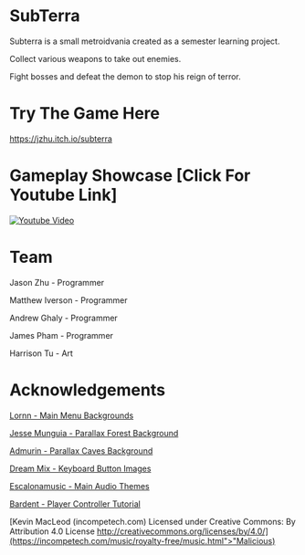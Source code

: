 # SubTerra
Subterra is a small metroidvania created as a semester learning project.

Collect various weapons to take out enemies.

Fight bosses and defeat the demon to stop his reign of terror.

# Try The Game Here

https://jzhu.itch.io/subterra

# Gameplay Showcase [Click For Youtube Link]

[![Youtube Video](https://img.itch.zone/aW1nLzEyMDgzOTM2LnBuZw==/original/FDYnSQ.png)](https://www.youtube.com/watch?v=8v-usKs7G7k)

# Team
Jason Zhu - Programmer

Matthew Iverson - Programmer

Andrew Ghaly - Programmer

James Pham - Programmer

Harrison Tu - Art

# Acknowledgements
[Lornn - Main Menu Backgrounds](https://lornn.itch.io/backgrounds-dungeons-ruins-caves)

[Jesse Munguia - Parallax Forest Background](https://jesse-m.itch.io/jungle-pack)

[Admurin - Parallax Caves Background](https://admurin.itch.io/parallax-backgrounds-caves)

[Dream Mix - Keyboard Button Images](https://dreammix.itch.io/keyboard-keys-for-ui)

[Escalonamusic - Main Audio Themes](https://assetstore.unity.com/packages/audio/music/action-rpg-music-free-85434)

[Bardent - Player Controller Tutorial](https://www.youtube.com/watch?v=Pux1GlFwKPs&list=PLy78FINcVmjA0zDBhLuLNL1Jo6xNMMq-W)

[Kevin MacLeod (incompetech.com) Licensed under Creative Commons: By Attribution 4.0 License http://creativecommons.org/licenses/by/4.0/](https://incompetech.com/music/royalty-free/music.html">"Malicious)
